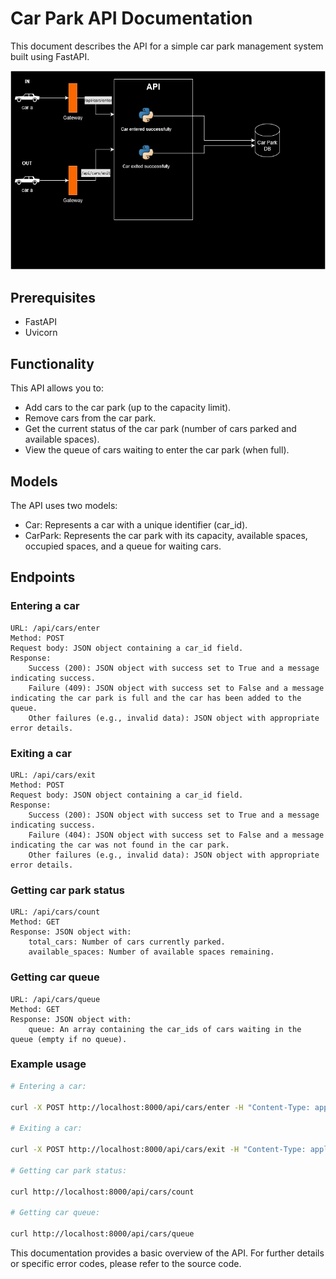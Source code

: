 # Car Park API Documentation

This document describes the API for a simple car park management system built using FastAPI.

![Alt text](assets/car_park_design.drawio.png)

## Prerequisites
- FastAPI
- Uvicorn

## Functionality

This API allows you to:

- Add cars to the car park (up to the capacity limit).
- Remove cars from the car park.
- Get the current status of the car park (number of cars parked and available spaces).
- View the queue of cars waiting to enter the car park (when full).

## Models

The API uses two models:

- Car: Represents a car with a unique identifier (car_id).
- CarPark: Represents the car park with its capacity, available spaces, occupied spaces, and a queue for waiting cars.

## Endpoints
### Entering a car

    URL: /api/cars/enter
    Method: POST
    Request body: JSON object containing a car_id field.
    Response:
        Success (200): JSON object with success set to True and a message indicating success.
        Failure (409): JSON object with success set to False and a message indicating the car park is full and the car has been added to the queue.
        Other failures (e.g., invalid data): JSON object with appropriate error details.

### Exiting a car

    URL: /api/cars/exit
    Method: POST
    Request body: JSON object containing a car_id field.
    Response:
        Success (200): JSON object with success set to True and a message indicating success.
        Failure (404): JSON object with success set to False and a message indicating the car was not found in the car park.
        Other failures (e.g., invalid data): JSON object with appropriate error details.

### Getting car park status

    URL: /api/cars/count
    Method: GET
    Response: JSON object with:
        total_cars: Number of cars currently parked.
        available_spaces: Number of available spaces remaining.

### Getting car queue

    URL: /api/cars/queue
    Method: GET
    Response: JSON object with:
        queue: An array containing the car_ids of cars waiting in the queue (empty if no queue).

### Example usage
```bash
# Entering a car:

curl -X POST http://localhost:8000/api/cars/enter -H "Content-Type: application/json" -d '{"car_id": "ABC123"}'

# Exiting a car:

curl -X POST http://localhost:8000/api/cars/exit -H "Content-Type: application/json" -d '{"car_id": "ABC123"}'

# Getting car park status:

curl http://localhost:8000/api/cars/count

# Getting car queue:

curl http://localhost:8000/api/cars/queue
```

This documentation provides a basic overview of the API. For further details or specific error codes, please refer to the source code.